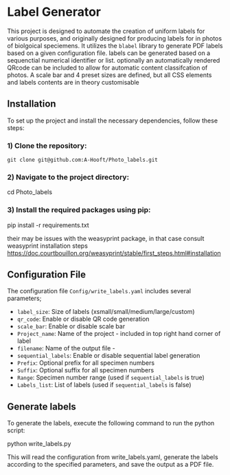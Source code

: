 # Label Generator

This project is designed to automate the creation of uniform labels for various purposes, and originally designed for producing labels for in photos of biolgoical speciemens. It utilizes the `blabel` library to generate PDF labels based on a given configuration file. labels can be generated based on a sequenctial numerical identifier or list. optionally an automatically rendered QRcode can be included to allow for automatic content classifcation of photos. A scale bar and 4 preset sizes are defined, but all CSS elements and labels contents are in theory customisable


## Installation

To set up the project and install the necessary dependencies, follow these steps:

### 1) Clone the repository:

`git clone git@github.com:A-Hooft/Photo_labels.git`

### 2) Navigate to the project directory:

cd Photo_labels

### 3) Install the required packages using pip:

pip install -r requirements.txt

their may be issues with the weasyprint package, in that case consult weasyprint installation steps https://doc.courtbouillon.org/weasyprint/stable/first_steps.html#installation


## Configuration File

The configuration file `Config/write_labels.yaml` includes several parameters;

- `label_size`: Size of labels (xsmall/small/medium/large/custom)
- `qr_code`: Enable or disable QR code generation
- `scale_bar`: Enable or disable scale bar
- `Project_name`: Name of the project - included in top right hand corner of label
- `filename`: Name of the output file - 
- `sequential_labels`: Enable or disable sequential label generation
- `Prefix`: Optional prefix for all specimen numbers
- `Suffix`: Optional suffix for all specimen numbers
- `Range`: Specimen number range (used if `sequential_labels` is true)
- `Labels_list`: List of labels (used if `sequential_labels` is false)


## Generate labels

To generate the labels, execute the following command to run the python script:

python write_labels.py

This will read the configuration from write_labels.yaml, generate the labels according to the specified parameters, and save the output as a PDF file.
